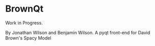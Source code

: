 # BrownQt
Work in Progress.

By Jonathan Wilson and Benjamin Wilson.
A pyqt front-end for David Brown's Spacy Model

